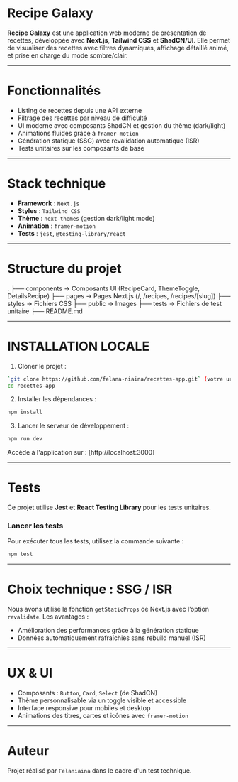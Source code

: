 # Recipe Galaxy

**Recipe Galaxy** est une application web moderne de présentation de recettes, développée avec **Next.js**, **Tailwind CSS** et **ShadCN/UI**. Elle permet de visualiser des recettes avec filtres dynamiques, affichage détaillé animé, et prise en charge du mode sombre/clair.

---

# Fonctionnalités

- Listing de recettes depuis une API externe
- Filtrage des recettes par niveau de difficulté
- UI moderne avec composants ShadCN et gestion du thème (dark/light)
- Animations fluides grâce à `framer-motion`
- Génération statique (SSG) avec revalidation automatique (ISR)
- Tests unitaires sur les composants de base

---

# Stack technique

- **Framework** : `Next.js`
- **Styles** : `Tailwind CSS`
- **Thème** : `next-themes` (gestion dark/light mode)
- **Animation** : `framer-motion`
- **Tests** : `jest`, `@testing-library/react`

---

# Structure du projet

.
├── components         → Composants UI (RecipeCard, ThemeToggle, DetailsRecipe)
├── pages              → Pages Next.js (/, /recipes, /recipes/[slug])
├── styles             → Fichiers CSS
├── public             → Images
├── tests              → Fichiers de test unitaire
├── README.md



---

# INSTALLATION LOCALE

1. Cloner le projet :
```bash
`git clone https://github.com/felana-niaina/recettes-app.git` (votre url ici par rapport à mon repository)
cd recettes-app
```

2. Installer les dépendances :

```bash
npm install
```

3. Lancer le serveur de développement :

```bash
npm run dev
```

Accède à l'application sur : [http://localhost:3000]

---

# Tests

Ce projet utilise **Jest** et **React Testing Library** pour les tests unitaires.

### Lancer les tests

Pour exécuter tous les tests, utilisez la commande suivante :

```bash
npm test
```
---

# Choix technique : SSG / ISR

Nous avons utilisé la fonction `getStaticProps` de Next.js avec l’option `revalidate`.
Les avantages  :

- Amélioration des performances grâce à la génération statique
- Données automatiquement rafraîchies sans rebuild manuel (ISR)


---

# UX & UI

- Composants : `Button`, `Card`, `Select` (de ShadCN)
- Thème personnalisable via un toggle visible et accessible
- Interface responsive pour mobiles et desktop
- Animations des titres, cartes et icônes avec `framer-motion`


---

# Auteur

Projet réalisé par `Felaniaina` dans le cadre d'un test technique.

